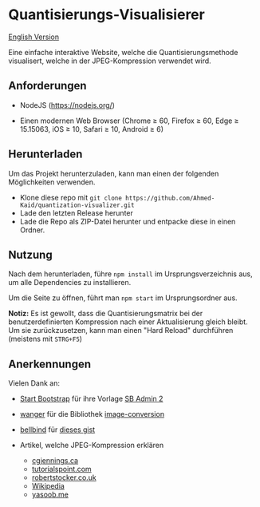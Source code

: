 # Quantisierungs-Visualisierer

[English Version](https://github.com/Ahmed-Kaid/quantization-visualizer/blob/main/README.md)

Eine einfache interaktive Website, welche die Quantisierungsmethode visualisert, welche in der JPEG-Kompression verwendet wird.

## Anforderungen

- NodeJS (https://nodejs.org/)

- Einen modernen Web Browser
  (Chrome ≥ 60, Firefox ≥ 60, Edge ≥ 15.15063, iOS ≥ 10, Safari ≥ 10, Android ≥ 6)

## Herunterladen

Um das Projekt herunterzuladen, kann man einen der folgenden Möglichkeiten verwenden.

- Klone diese repo mit `git clone https://github.com/Ahmed-Kaid/quantization-visualizer.git`
- Lade den letzten Release herunter
- Lade die Repo als ZIP-Datei herunter und entpacke diese in einen Ordner.

## Nutzung

Nach dem herunterladen, führe `npm install` im Ursprungsverzeichnis aus, um alle Dependencies zu installieren.

Um die Seite zu öffnen, führt man `npm start` im Ursprungsordner aus.

**Notiz:** Es ist gewollt, dass die Quantisierungsmatrix bei der benutzerdefinierten Kompression nach einer Aktualisierung gleich bleibt. Um sie zurückzusetzen, kann man einen "Hard Reload" durchführen (meistens mit `STRG+F5`)

## Anerkennungen

Vielen Dank an:

- [Start Bootstrap](https://github.com/startbootstrap) für ihre Vorlage [SB Admin 2](https://github.com/startbootstrap/startbootstrap-sb-admin-2)

- [wanger](https://github.com/WangYuLue/) für die Bibliothek [image-conversion](https://github.com/WangYuLue/image-conversion)

- [bellbind](https://gist.github.com/bellbind) für [dieses gist](https://gist.github.com/bellbind/eb3419516e00fdfa13f472d82fd1b495)

- Artikel, welche JPEG-Kompression erklären

  - [cgjennings.ca](https://cgjennings.ca/articles/jpeg-compression/)
  - [tutorialspoint.com](https://www.tutorialspoint.com/dip/introduction_to_jpeg_compression.htm)
  - [robertstocker.co.uk](https://www.robertstocker.co.uk/jpeg/jpeg_new_1.htm)
  - [Wikipedia](https://en.wikipedia.org/wiki/JPEG#JPEG_compression)
  - [yasoob.me](https://yasoob.me/posts/understanding-and-writing-jpeg-decoder-in-python/#huffman-encoding)
